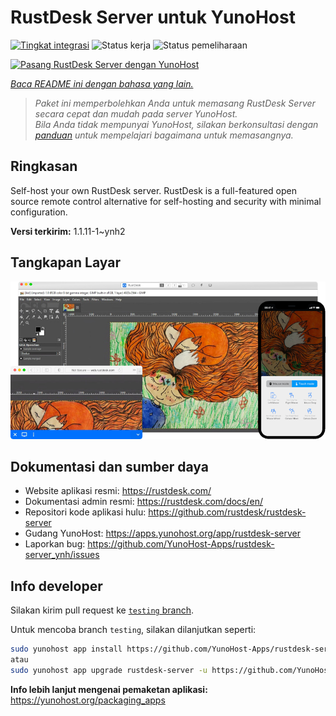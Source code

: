 <!--
N.B.: README ini dibuat secara otomatis oleh <https://github.com/YunoHost/apps/tree/master/tools/readme_generator>
Ini TIDAK boleh diedit dengan tangan.
-->

# RustDesk Server untuk YunoHost

[![Tingkat integrasi](https://dash.yunohost.org/integration/rustdesk-server.svg)](https://ci-apps.yunohost.org/ci/apps/rustdesk-server/) ![Status kerja](https://ci-apps.yunohost.org/ci/badges/rustdesk-server.status.svg) ![Status pemeliharaan](https://ci-apps.yunohost.org/ci/badges/rustdesk-server.maintain.svg)

[![Pasang RustDesk Server dengan YunoHost](https://install-app.yunohost.org/install-with-yunohost.svg)](https://install-app.yunohost.org/?app=rustdesk-server)

*[Baca README ini dengan bahasa yang lain.](./ALL_README.md)*

> *Paket ini memperbolehkan Anda untuk memasang RustDesk Server secara cepat dan mudah pada server YunoHost.*  
> *Bila Anda tidak mempunyai YunoHost, silakan berkonsultasi dengan [panduan](https://yunohost.org/install) untuk mempelajari bagaimana untuk memasangnya.*

## Ringkasan

Self-host your own RustDesk server. RustDesk is a full-featured open source remote control alternative for self-hosting and security with minimal configuration.

**Versi terkirim:** 1.1.11-1~ynh2

## Tangkapan Layar

![Tangkapan Layar pada RustDesk Server](./doc/screenshots/screenshot.png)

## Dokumentasi dan sumber daya

- Website aplikasi resmi: <https://rustdesk.com/>
- Dokumentasi admin resmi: <https://rustdesk.com/docs/en/>
- Repositori kode aplikasi hulu: <https://github.com/rustdesk/rustdesk-server>
- Gudang YunoHost: <https://apps.yunohost.org/app/rustdesk-server>
- Laporkan bug: <https://github.com/YunoHost-Apps/rustdesk-server_ynh/issues>

## Info developer

Silakan kirim pull request ke [`testing` branch](https://github.com/YunoHost-Apps/rustdesk-server_ynh/tree/testing).

Untuk mencoba branch `testing`, silakan dilanjutkan seperti:

```bash
sudo yunohost app install https://github.com/YunoHost-Apps/rustdesk-server_ynh/tree/testing --debug
atau
sudo yunohost app upgrade rustdesk-server -u https://github.com/YunoHost-Apps/rustdesk-server_ynh/tree/testing --debug
```

**Info lebih lanjut mengenai pemaketan aplikasi:** <https://yunohost.org/packaging_apps>
